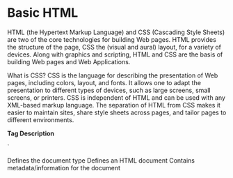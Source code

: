 # **Basic HTML**

HTML (the Hypertext Markup Language) and CSS (Cascading Style Sheets) are two of the core technologies for building Web pages. HTML provides the structure of the page, CSS the (visual and aural) layout, for a variety of devices. Along with graphics and scripting, HTML and CSS are the basis of building Web pages and Web Applications.

What is CSS?
CSS is the language for describing the presentation of Web pages, including colors, layout, and fonts. It allows one to adapt the presentation to different types of devices, such as large screens, small screens, or printers. CSS is independent of HTML and can be used with any XML-based markup language. The separation of HTML from CSS makes it easier to maintain sites, share style sheets across pages, and tailor pages to different environments.

**Tag Description**

`
<!DOCTYPE> 	Defines the document type
<html>	Defines an HTML document
<head>	Contains metadata/information for the document
<title>	Defines a title for the document
<body>	Defines the document's body
<h1> to <h6>	Defines HTML headings
<p>	Defines a paragraph
<br>	Inserts a single line break
<hr>	Defines a thematic change in the content
<!--...-->	Defines a comment
`
**The six different HTML headings:**

`<h1>This is heading 1</h1>`

`<h2>This is heading 2</h2>`

`<h3>This is heading 3</h3>`

`<h4>This is heading 4</h4>`

`<h5>This is heading 5</h5>`

`<h6>This is heading 6</h6>`

**Apply backround colour**

`<body style style="background-color:DodgerBlue;">Hello World</body>`

